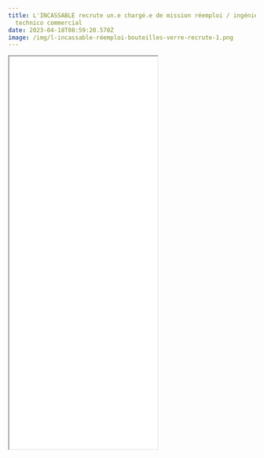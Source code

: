 ```yaml
---
title: L'INCASSABLE recrute un.e chargé.e de mission réemploi / ingénieur.e
  technico commercial
date: 2023-04-18T08:59:20.570Z
image: /img/l-incassable-réemploi-bouteilles-verre-recrute-1.png
---
```

<iframe style="margin:auto;" src="/files/CHARGE.E_DE_MISSION_REEMPLOI_-_INGENIEUR.E_TECHNICO_COMMERCIAL.pdf" width="60%" height="800px"> </iframe>